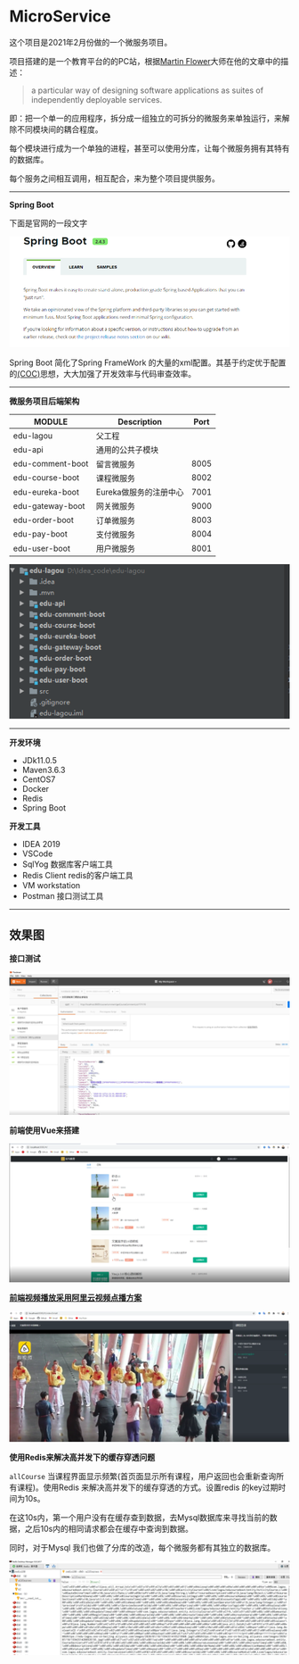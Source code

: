 # MicroService

这个项目是2021年2月份做的一个微服务项目。



项目搭建的是一个教育平台的的PC站，根据[Martin Flower](https://martinfowler.com/articles/microservices.html)大师在他的文章中的描述：

> a particular way of designing software applications as suites of independently deployable services.

即：把一个单一的应用程序，拆分成一组独立的可拆分的微服务来单独运行，来解除不同模块间的耦合程度。

每个模块进行成为一个单独的进程，甚至可以使用分库，让每个微服务拥有其特有的数据库。

每个服务之间相互调用，相互配合，来为整个项目提供服务。



---

**Spring Boot**

下面是官网的一段文字

![](img/01.png)





Spring Boot 简化了Spring FrameWork 的大量的xml配置。其基于约定优于配置的[(COC)](https://en.wikipedia.org/wiki/Convention_over_configuration)思想，大大加强了开发效率与代码审查效率。



---



**微服务项目后端架构**



| MODULE           | Description            | Port |
| ---------------- | ---------------------- | ---- |
| edu-lagou        | 父工程                 |      |
| edu-api          | 通用的公共子模块       |      |
| edu-comment-boot | 留言微服务             | 8005 |
| edu-course-boot  | 课程微服务             | 8002 |
| edu-eureka-boot  | Eureka做服务的注册中心 | 7001 |
| edu-gateway-boot | 网关微服务             | 9000 |
| edu-order-boot   | 订单微服务             | 8003 |
| edu-pay-boot     | 支付微服务             | 8004 |
| edu-user-boot    | 用户微服务             | 8001 |



![](img/02.png)



---



**开发环境**

* JDk11.0.5
* Maven3.6.3
* CentOS7
* Docker
* Redis
* Spring Boot

**开发工具**

* IDEA 2019
* VSCode
* SqlYog 数据库客户端工具
* Redis Client   redis的客户端工具
* VM workstation
* Postman 接口测试工具

---





## 效果图



**接口测试**

![](img/03.png)





**前端使用Vue来搭建**





![](img/04.png)





**[前端视频播放采用阿里云视频点播方案](https://www.alibabacloud.com/help/zh/doc-detail/51236.htm?spm=a2c63.p38356.b99.2.28213799QTbeE3)**



![](img/05.png)





**使用Redis来解决高并发下的缓存穿透问题**

`allCourse` 当课程界面显示频繁(首页面显示所有课程，用户返回也会重新查询所有课程)。使用Redis 来解决高并发下的缓存穿透的方式。设置redis 的key过期时间为10s。

在这10s内，第一个用户没有在缓存查到数据，去Mysql数据库来寻找当前的数据，之后10s内的相同请求都会在缓存中查询到数据。

同时，对于Mysql 我们也做了分库的改造，每个微服务都有其独立的数据库。



![](img/06.png)



